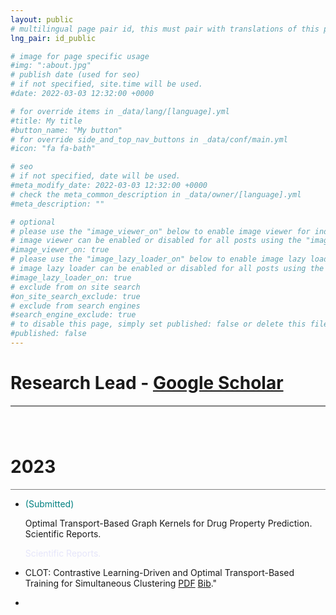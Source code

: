 ```yaml
---
layout: public
# multilingual page pair id, this must pair with translations of this page. (This name must be unique)
lng_pair: id_public

# image for page specific usage
#img: ":about.jpg"
# publish date (used for seo)
# if not specified, site.time will be used.
#date: 2022-03-03 12:32:00 +0000

# for override items in _data/lang/[language].yml
#title: My title
#button_name: "My button"
# for override side_and_top_nav_buttons in _data/conf/main.yml
#icon: "fa fa-bath"

# seo
# if not specified, date will be used.
#meta_modify_date: 2022-03-03 12:32:00 +0000
# check the meta_common_description in _data/owner/[language].yml
#meta_description: ""

# optional
# please use the "image_viewer_on" below to enable image viewer for individual pages or posts (_posts/ or [language]/_posts folders).
# image viewer can be enabled or disabled for all posts using the "image_viewer_posts: true" setting in _data/conf/main.yml.
#image_viewer_on: true
# please use the "image_lazy_loader_on" below to enable image lazy loader for individual pages or posts (_posts/ or [language]/_posts folders).
# image lazy loader can be enabled or disabled for all posts using the "image_lazy_loader_posts: true" setting in _data/conf/main.yml.
#image_lazy_loader_on: true
# exclude from on site search
#on_site_search_exclude: true
# exclude from search engines
#search_engine_exclude: true
# to disable this page, simply set published: false or delete this file
#published: false
---
```


# Research Lead - [Google Scholar](https://scholar.google.com/citations?user=lGKFtoIAAAAJ&hl=en) 
<div style="border-top: 2px solid gray;"></div>


<div style="height: 40px;"></div>



<h1>2023</h1>
<div style="border-top: 1px solid gray;"></div>

+ <p style="color: #008080;"> (Submitted) </p> Optimal Transport-Based Graph Kernels for Drug Property Prediction. Scientific Reports. <p style="color: #E6E6FA;"> Scientific Reports.  </p>



+ CLOT: Contrastive Learning-Driven and Optimal Transport-Based Training for Simultaneous Clustering [PDF](https://ieeexplore.ieee.org/abstract/document/10222290?casa_token=Met0VaGfoIYAAAAA:xY82a-jPcBxDLrcTTiYTRoJVmPxIUa39m5RsHsmbK0feudojmEhhik5mx2Re1bwoo4QFIvvxhA) [Bib](https://scholar.googleusercontent.com/scholar.bib?q=info:vk0iOPp4CrwJ:scholar.google.com/&output=citation&scisdr=ClHSueucEOmluhznBgU:AFWwaeYAAAAAZYzhHgUAGM6wuLqYt9zhQLIvyG0&scisig=AFWwaeYAAAAAZYzhHuWdZynoxbM02p5AUJ-VfdA&scisf=4&ct=citation&cd=-1&hl=en)." 

+ 

